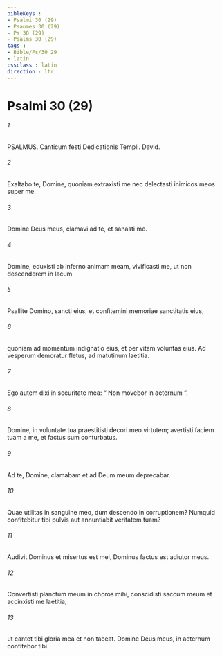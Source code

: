 ```yaml
---
bibleKeys : 
- Psalmi 30 (29)
- Psaumes 30 (29)
- Ps 30 (29)
- Psalms 30 (29)
tags : 
- Bible/Ps/30_29
- latin
cssclass : latin
direction : ltr
---
```


# Psalmi 30 (29)

###### 1
PSALMUS. Canticum festi Dedicationis Templi. David.
###### 2
Exaltabo te, Domine, quoniam extraxisti me nec delectasti inimicos meos super me.
###### 3
Domine Deus meus, clamavi ad te, et sanasti me.
###### 4
Domine, eduxisti ab inferno animam meam, vivificasti me, ut non descenderem in lacum.
###### 5
Psallite Domino, sancti eius, et confitemini memoriae sanctitatis eius,
###### 6
quoniam ad momentum indignatio eius, et per vitam voluntas eius. Ad vesperum demoratur fletus, ad matutinum laetitia.
###### 7
Ego autem dixi in securitate mea: “ Non movebor in aeternum ”.
###### 8
Domine, in voluntate tua praestitisti decori meo virtutem; avertisti faciem tuam a me, et factus sum conturbatus.
###### 9
Ad te, Domine, clamabam et ad Deum meum deprecabar.
###### 10
Quae utilitas in sanguine meo, dum descendo in corruptionem? Numquid confitebitur tibi pulvis aut annuntiabit veritatem tuam?
###### 11
Audivit Dominus et misertus est mei, Dominus factus est adiutor meus.
###### 12
Convertisti planctum meum in choros mihi, conscidisti saccum meum et accinxisti me laetitia,
###### 13
ut cantet tibi gloria mea et non taceat. Domine Deus meus, in aeternum confitebor tibi.
